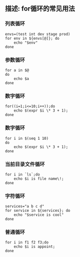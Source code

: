 

## 描述: for循环的常见用法


### 列表循环
```shell
envs=(test int dev stage prod)
for env in ${envs[@]}; do 
    echo "$env"
done
```

### 参数循环
```
for a in $@
do
    echo $a
done
```

### 数字循环
```
for((i=1;i<=10;i++));do 
    echo $(expr $i \* 3 + 1);
done
```

### 数字循环
```
for i in $(seq 1 10)
do 
    echo $(expr $i \* 3 + 1);
done
```

### 当前目录文件循环
```
for i in `ls`;do 
    echo $i is file name\!;
done
```

### 字符循环
```
services="a b c d"
for service in ${services}; do
    echo "$service is cool"
done
```

### 普通循环
```
for i in f1 f2 f3;do
    echo $i is appoint;
done
```

